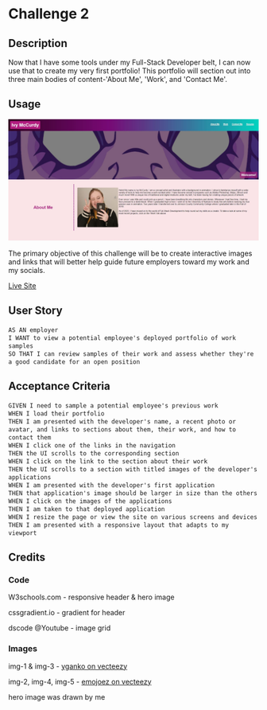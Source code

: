 # Challenge 2

## Description
Now that I have some tools under my Full-Stack Developer belt, I can now use that to create my very first portfolio! This portfolio will section out into three main bodies of content-'About Me', 'Work', and 'Contact Me'. 

## Usage

![a portfolio website with a header that reads 'Ivy McCurdy' to the left and navigation links on the right. Under it has the word 'About Me' to the left with a block of text and a photograph of a person making a peace sign with their fingers](./images/screenshot.jpg)

The primary objective of this challenge will be to create interactive images and links that will better help guide future employers toward my work and my socials. 

<a href="https://ivysmac.github.io/challenge-2/">Live Site</a>


## User Story

```
AS AN employer
I WANT to view a potential employee's deployed portfolio of work samples
SO THAT I can review samples of their work and assess whether they're a good candidate for an open position

```
## Acceptance Criteria

```
GIVEN I need to sample a potential employee's previous work
WHEN I load their portfolio
THEN I am presented with the developer's name, a recent photo or avatar, and links to sections about them, their work, and how to contact them
WHEN I click one of the links in the navigation
THEN the UI scrolls to the corresponding section
WHEN I click on the link to the section about their work
THEN the UI scrolls to a section with titled images of the developer's applications
WHEN I am presented with the developer's first application
THEN that application's image should be larger in size than the others
WHEN I click on the images of the applications
THEN I am taken to that deployed application
WHEN I resize the page or view the site on various screens and devices
THEN I am presented with a responsive layout that adapts to my viewport

```

## Credits

### Code
W3schools.com - responsive header & hero image
<p>
cssgradient.io - gradient for header
<p>
dscode @Youtube - image grid

### Images

img-1 & img-3 - <a href="https://www.vecteezy.com/members/yganko">yganko on vecteezy</a> 

img-2, img-4, img-5 - <a href="https://www.vecteezy.com/members/emojoez">emojoez on vecteezy</a>

hero image was drawn by me 

